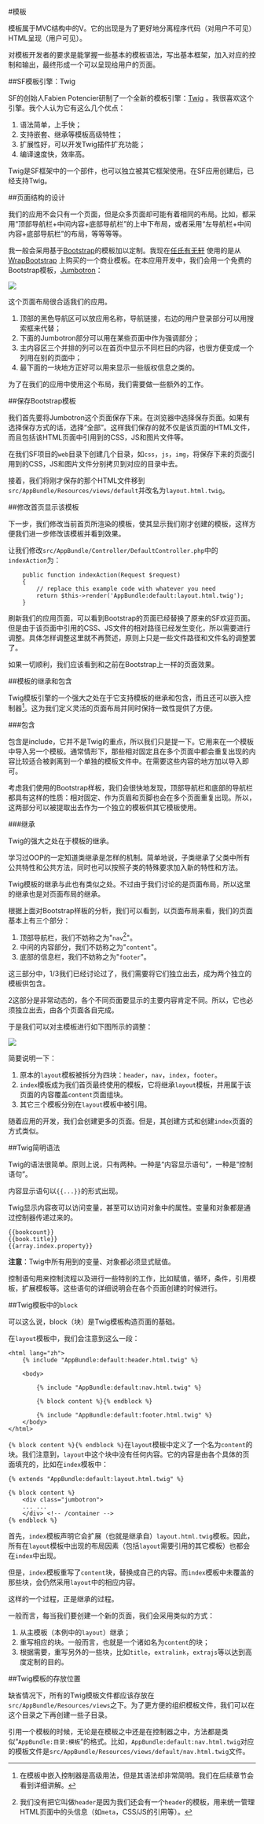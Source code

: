 #模板

模板属于MVC结构中的V。它的出现是为了更好地分离程序代码（对用户不可见）HTML呈现（用户可见）。

对模板开发者的要求是能掌握一些基本的模板语法，写出基本框架，加入对应的控制和输出，最终形成一个可以呈现给用户的页面。

##SF模板引擎：Twig

SF的创始人Fabien Potencier研制了一个全新的模板引擎：[Twig](http://twig.sensiolabs.org/) 。我很喜欢这个引擎。我个人认为它有这么几个优点：

1. 语法简单，上手快；
2. 支持嵌套、继承等模板高级特性；
3. 扩展性好，可以开发Twig插件扩充功能；
4. 编译速度快，效率高。

Twig是SF框架中的一个部件，也可以独立被其它框架使用。在SF应用创建后，已经支持Twig。

##页面结构的设计

我们的应用不会只有一个页面，但是众多页面却可能有着相同的布局。比如，都采用“顶部导航栏+中间内容+底部导航栏”的上中下布局，或者采用“左导航栏+中间内容+底部导航栏”的布局，等等等等。

我一般会采用基于[Bootstrap](http://getbootstrap.com/)的模板加以定制。我现在[任氏有无轩]( https://rsywx.net)  使用的是从[WrapBootstrap](https://wrapbootstrap.com/) 上购买的一个商业模板。在本应用开发中，我们会用一个免费的Bootstrap模板，[Jumbotron](http://getbootstrap.com/examples/jumbotron/)：

![](img/5.7-1.png) 

这个页面布局很合适我们的应用。

1. 顶部的黑色导航区可以放应用名称，导航链接，右边的用户登录部分可以用搜索框来代替；
2. 下面的Jumbotron部分可以用在某些页面中作为强调部分；
3. 主内容区三个并排的列可以在首页中显示不同栏目的内容，也很方便变成一个列用在别的页面中；
4. 最下面的一块地方正好可以用来显示一些版权信息之类的。

为了在我们的应用中使用这个布局，我们需要做一些额外的工作。

##保存Bootstrap模板

我们首先要将Jumbotron这个页面保存下来。在浏览器中选择保存页面。如果有选择保存方式的话，选择“全部”。这样我们保存的就不仅是该页面的HTML文件，而且包括该HTML页面中引用到的CSS，JS和图片文件等。

在我们SF项目的`web`目录下创建几个目录，如`css`，`js`，`img`，将保存下来的页面引用到的CSS，JS和图片文件分别拷贝到对应的目录中去。

接着，我们将刚才保存的那个HTML文件移到`src/AppBundle/Resources/views/default`并改名为`layout.html.twig`。

##修改首页显示该模板

下一步，我们修改当前首页所渲染的模板，使其显示我们刚才创建的模板，这样方便我们进一步修改该模板并看到效果。

让我们修改`src/AppBundle/Controller/DefaultController.php`中的`indexAction`为：

```
    public function indexAction(Request $request)
    {
        // replace this example code with whatever you need
        return $this->render('AppBundle:default:layout.html.twig');
    }
```
刷新我们的应用页面，可以看到Bootstrap的页面已经替换了原来的SF欢迎页面。但是由于该页面中引用的CSS、JS文件的相对路径已经发生变化，所以需要进行调整。具体怎样调整这里就不再赘述，原则上只是一些文件路径和文件名的调整罢了。

如果一切顺利，我们应该看到和之前在Bootstrap上一样的页面效果。

##模板的继承和包含

Twig模板引擎的一个强大之处在于它支持模板的继承和包含，而且还可以嵌入控制器[^1]。这为我们定义灵活的页面布局并同时保持一致性提供了方便。

###包含

包含是include，它并不是Twig的重点，所以我们只是提一下。它用来在一个模板中导入另一个模板。通常情形下，那些相对固定且在多个页面中都会重复出现的内容比较适合被剥离到一个单独的模板文件中。在需要这些内容的地方加以导入即可。

考虑我们使用的Bootstrap样板，我们会很快地发现，顶部导航栏和底部的导航栏都具有这样的性质：相对固定、作为页眉和页脚也会在多个页面重复出现。所以，这两部分可以被提取出去作为一个独立的模板供其它模板使用。

###继承

Twig的强大之处在于模板的继承。

学习过OOP的一定知道类继承是怎样的机制。简单地说，子类继承了父类中所有公共特性和公共方法，同时也可以按照子类的特殊要求加入新的特性和方法。

Twig模板的继承与此也有类似之处。不过由于我们讨论的是页面布局，所以这里的继承也是对页面布局的继承。

根据上面对Bootstrap样板的分析，我们可以看到，以页面布局来看，我们的页面基本上有三个部分：

1. 顶部导航栏，我们不妨称之为"`nav`[^2]"。
2. 中间的内容部分，我们不妨称之为"`content`"。
3. 底部的信息栏，我们不妨称之为"`footer`"。

这三部分中，1/3我们已经讨论过了，我们需要将它们独立出去，成为两个独立的模板供包含。

2这部分是非常动态的，各个不同页面要显示的主要内容肯定不同。所以，它也必须独立出去，由各个页面各自完成。

于是我们可以对主模板进行如下图所示的调整：

![](img/5.7-2.png)

简要说明一下：

1. 原本的`layout`模板被拆分为四块：`header`，`nav`，`index`，`footer`。
2. `index`模板成为我们首页最终使用的模板，它将继承`layout`模板，并用属于该页面的内容覆盖`content`页面组块。
3. 其它三个模板分别在`layout`模板中被引用。

随着应用的开发，我们会创建更多的页面。但是，其创建方式和创建`index`页面的方式类似。

##Twig简明语法

Twig的语法很简单。原则上说，只有两种。一种是“内容显示语句”，一种是“控制语句”。

内容显示语句以`{{...}}`的形式出现。

Twig显示内容夜可以访问变量，甚至可以访问对象中的属性。变量和对象都是通过控制器传递过来的。

```
{{bookcount}}
{{book.title}}
{{array.index.property}}
```

**注意**：Twig中所有用到的变量、对象都必须显式赋值。

控制语句用来控制流程以及进行一些特别的工作，比如赋值，循环，条件，引用模板，扩展模板等。这些语句的详细说明会在各个页面创建的时候进行。

##Twig模板中的`block`

可以这么说，block（块）是Twig模板构造页面的基础。

在`layout`模板中，我们会注意到这么一段：

```
<html lang="zh">
    {% include "AppBundle:default:header.html.twig" %}

    <body>

        {% include "AppBundle:default:nav.html.twig" %}

        {% block content %}{% endblock %}

        {% include "AppBundle:default:footer.html.twig" %}
    </body>
</html>

```

`{% block content %}{% endblock %}`在`layout`模板中定义了一个名为`content`的块。我们注意到，`layout`中这个块中没有任何内容。它的内容是由各个具体的页面填充的，比如在`index`模板中：

```
{% extends "AppBundle:default:layout.html.twig" %}

{% block content %}
    <div class="jumbotron">
    ... ...        
    </div> <!-- /container -->
{% endblock %}
```
首先，`index`模板声明它会扩展（也就是继承自）`layout.html.twig`模板。因此，所有在`layout`模板中出现的布局因素（包括`layout`需要引用的其它模板）也都会在`index`中出现。

但是，`index`模板重写了`content`块，替换成自己的内容。而`index`模板中未覆盖的那些块，会仍然采用`layout`中的相应内容。

这样的一个过程，正是继承的过程。

一般而言，每当我们要创建一个新的页面，我们会采用类似的方式：

1. 从主模板（本例中的`layout`）继承；
2. 重写相应的块。一般而言，也就是一个诸如名为`content`的块；
3. 根据需要，重写另外的一些块，比如`title`，`extralink`，`extrajs`等以达到高度定制的目的。

##Twig模板的存放位置

缺省情况下，所有的Twig模板文件都应该存放在`src/AppBundle/Resources/views`之下。为了更方便的组织模板文件，我们可以在这个目录之下再创建一些子目录。

引用一个模板的时候，无论是在模板之中还是在控制器之中，方法都是类似“`AppBundle:目录:模板`“的格式。比如，`AppBundle:default:nav.html.twig`对应的模板文件是`src/AppBundle/Resources/views/default/nav.html.twig`文件。


[^1]: 在模板中嵌入控制器是高级用法，但是其语法却非常简明。我们在后续章节会看到详细讲解。

[^2]: 我们没有把它叫做`header`是因为我们还会有一个`header`的模板，用来统一管理HTML页面中的头信息（如`meta`，CSS/JS的引用等）。